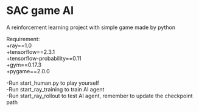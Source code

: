 # SAC game AI
 A reinforcement learning project with simple game made by python  
   
 Requirement:  
 +ray==1.0  
 +tensorflow==2.3.1  
 +tensorflow-probability==0.11  
 +gym==0.17.3  
 +pygame==2.0.0  
   
 -Run start_human.py to play yourself  
 -Run start_ray_training to train AI agent  
 -Run start_ray_rollout to test AI agent, remember to update the checkpoint path  
